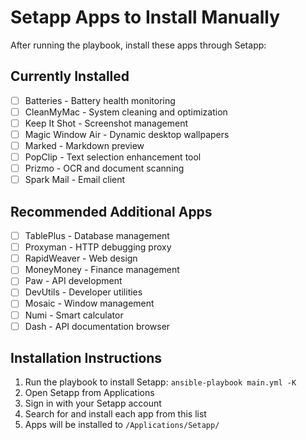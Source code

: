 # Setapp Apps to Install Manually

After running the playbook, install these apps through Setapp:

## Currently Installed
- [ ] Batteries - Battery health monitoring
- [ ] CleanMyMac - System cleaning and optimization
- [ ] Keep It Shot - Screenshot management
- [ ] Magic Window Air - Dynamic desktop wallpapers
- [ ] Marked - Markdown preview
- [ ] PopClip - Text selection enhancement tool
- [ ] Prizmo - OCR and document scanning
- [ ] Spark Mail - Email client

## Recommended Additional Apps
- [ ] TablePlus - Database management
- [ ] Proxyman - HTTP debugging proxy
- [ ] RapidWeaver - Web design
- [ ] MoneyMoney - Finance management
- [ ] Paw - API development
- [ ] DevUtils - Developer utilities
- [ ] Mosaic - Window management
- [ ] Numi - Smart calculator
- [ ] Dash - API documentation browser

## Installation Instructions
1. Run the playbook to install Setapp: `ansible-playbook main.yml -K`
2. Open Setapp from Applications
3. Sign in with your Setapp account
4. Search for and install each app from this list
5. Apps will be installed to `/Applications/Setapp/`